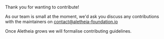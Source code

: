 Thank you for wanting to contribute!

As our team is small at the moment, we'd ask you discuss any contributions with the maintainers on contact@aletheia-foundation.io

Once Aletheia grows we will formalise contributing guidelines.
